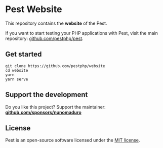 # Pest Website

This repository contains the **website** of the Pest.

If you want to start testing your PHP applications with Pest, visit the main repository: [github.com/pestphp/pest](https://github.com/pestphp/pest).

## Get started

```
git clone https://github.com/pestphp/website
cd website
yarn
yarn serve
```

## Support the development

Do you like this project? Support the maintainer: **[github.com/sponsors/nunomaduro](https://github.com/sponsors/nunomaduro)**

## License

Pest is an open-source software licensed under the [MIT license](https://github.com/pestphp/pest/blob/master/license.md).
